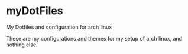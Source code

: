 # myDotFiles
My Dotfiles and configuration for arch linux

These are my configurations and themes for my setup of arch linux, and nothing else.
